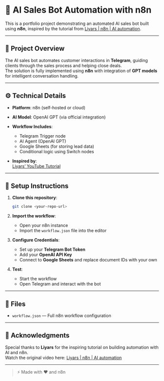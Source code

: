 # 🤖 AI Sales Bot Automation with n8n

This is a portfolio project demonstrating an automated AI sales bot built using **n8n**, inspired by the tutorial from [Liyars | n8n | AI automation](https://www.youtube.com/watch?v=W9XMiKa1fe4&ab_channel=Liyars%7Cn8n%7CAIautomation).

---

## 📌 Project Overview

The AI sales bot automates customer interactions in **Telegram**, guiding clients through the sales process and helping close deals.  
The solution is fully implemented using **n8n** with integration of **GPT models** for intelligent conversation handling.

---

## ⚙️ Technical Details

- **Platform**: n8n (self-hosted or cloud)  
- **AI Model**: OpenAI GPT (via official integration)  
- **Workflow Includes**:
  - Telegram Trigger node  
  - AI Agent (OpenAI GPT)  
  - Google Sheets (for storing lead data)  
  - Conditional logic using Switch nodes  

- **Inspired by**:  
  [Liyars’ YouTube Tutorial](https://www.youtube.com/watch?v=W9XMiKa1fe4)

---

## 🚀 Setup Instructions

1. **Clone this repository**:

   ```bash
   git clone <your-repo-url>
   ```

2. **Import the workflow**:
   - Open your n8n instance  
   - Import the `workflow.json` file into the editor

3. **Configure Credentials**:
   - Set up your **Telegram Bot Token**
   - Add your **OpenAI API Key**
   - Connect to **Google Sheets** and replace document IDs with your own

4. **Test**:
   - Start the workflow
   - Open Telegram and interact with the bot

---

## 📁 Files

- `workflow.json` — Full n8n workflow configuration

---

## 🙏 Acknowledgments

Special thanks to **Liyars** for the inspiring tutorial on building automation with AI and n8n.  
Watch the original video here: [Liyars | n8n | AI automation](https://www.youtube.com/watch?v=W9XMiKa1fe4)

---

> ⚡️ Made with ❤️ and n8n
